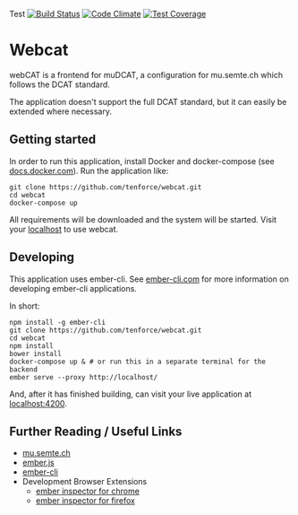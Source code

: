 Test
[![Build Status](https://travis-ci.org/tenforce/webcat.svg?branch=master)](https://travis-ci.org/tenforce/webcat)
[![Code Climate](https://codeclimate.com/github/tenforce/webcat/badges/gpa.svg)](https://codeclimate.com/github/tenforce/webcat)
[![Test Coverage](https://codeclimate.com/github/tenforce/webcat/badges/coverage.svg)](https://codeclimate.com/github/tenforce/webcat/coverage)

# Webcat

webCAT is a frontend for muDCAT, a configuration for mu.semte.ch which follows
the DCAT standard.

The application doesn't support the full DCAT standard, but it can easily be
extended where necessary.

## Getting started

In order to run this application, install Docker and docker-compose (see
[docs.docker.com](http://docs.docker.com/)).  Run the application like:

    git clone https://github.com/tenforce/webcat.git
    cd webcat
    docker-compose up

All requirements will be downloaded and the system will be started.  Visit your
[localhost](http://localhost) to use webcat.

## Developing

This application uses ember-cli.  See [ember-cli.com](http://ember-cli.com) for
more information on developing ember-cli applications.

In short:

    npm install -g ember-cli
    git clone https://github.com/tenforce/webcat.git
    cd webcat
    npm install
    bower install
    docker-compose up & # or run this in a separate terminal for the backend
    ember serve --proxy http://localhost/

And, after it has finished building, can visit your live application at
[localhost:4200](http://localhost:4200).


## Further Reading / Useful Links

* [mu.semte.ch](http://mu.semte.ch/)
* [ember.js](http://emberjs.com/)
* [ember-cli](http://www.ember-cli.com/)
* Development Browser Extensions
  * [ember inspector for chrome](https://chrome.google.com/webstore/detail/ember-inspector/bmdblncegkenkacieihfhpjfppoconhi)
  * [ember inspector for firefox](https://addons.mozilla.org/en-US/firefox/addon/ember-inspector/)


